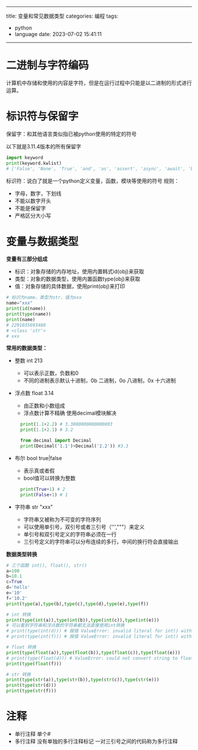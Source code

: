 
---
title: 变量和常见数据类型
categories: 编程
tags:
  - python
  - language
date: 2023-07-02 15:41:11
---

# 二进制与字符编码
计算机中存储和使用的内容是字符，但是在运行过程中只能是以二进制的形式进行运算。

# 标识符与保留字
保留字：和其他语言类似指已被python使用的特定的符号

以下就是3.11.4版本的所有保留字
```python
import keyword
print(keyword.kwlist)
# ['False', 'None', 'True', 'and', 'as', 'assert', 'async', 'await', 'break', 'class', 'continue', 'def', 'del', 'elif', 'else', 'except', 'finally', 'for', 'from', 'global', 'if', 'import', 'in', 'is', 'lambda', 'nonlocal', 'not', 'or', 'pass', 'raise', 'return', 'try', 'while', 'with', 'yield']
```

标识符：说白了就是一个python定义变量，函数，模块等使用的符号
规则：
- 字母，数字，下划线
- 不能以数字开头
- 不能是保留字
- 严格区分大小写

# 变量与数据类型

**变量有三部分组成**
- 标识：对象存储的内存地址，使用内置韩式id(obj)来获取
- 类型：对象的数据类型，使用内置函数type(obj)来获取
- 值：对象存储的具体数据，使用print(obj)来打印
```python
# 标识为name，类型为str，值为xxx
name="xxx"
print(id(name))
print(type(name))
print(name)
# 2291035693488
# <class 'str'>
# xxx
```

**常用的数据类型：**
- 整数 int 213
  - 可以表示正数，负数和0
  - 不同的进制表示默认十进制，0b 二进制，0o 八进制，0x 十六进制
  
- 浮点数 float 3.14
  - 由正数和小数组成
  - 浮点数计算不精确  使用decimal模块解决
  ```python
    print(1.1+2.2) # 3.3000000000000003
    print(1.1+2.1) # 3.2

    from decimal import Decimal
    print(Decimal('1.1')+Decimal('2.2')) #3.3
  ```
- 布尔 bool true|false
  - 表示真或者假
  - bool值可以转换为整数
  ```python
    print(True+1) # 2
    print(False+1) # 1
  ```
- 字符串 str "xxx"
  - 字符串又被称为不可变的字符序列
  - 可以使用单引号，双引号或者三引号（''',"""）来定义
  - 单引号和双引号定义的字符串必须在一行
  - 三引号定义的字符串可以分布连续的多行，中间的换行符会直接输出

**数据类型转换**
```python
# 三个函数 int(), float(), str()
a=100
b=10.1
c=True
d='hello'
e='10'
f='10.2'
print(type(a),type(b),type(c),type(d),type(e),type(f))

# int 转换
print(type(int(a)),type(int(b)),type(int(c)),type(int(e)))
# 可以看到字符串和浮点数的字符串都无法直接使用int转换
# print(type(int(d))) # 报错 ValueError: invalid literal for int() with base 10: 'hello'
# print(type(int(f))) # 报错 ValueError: invalid literal for int() with base 10: '10.2'

# float 转换
print(type(float(a)),type(float(b)),type(float(c)),type(float(e)))
# print(type(float(d))) # ValueError: could not convert string to float: 'hello'
print(type(float(f)))

# str 转换
print(type(str(a)),type(str(b)),type(str(c)),type(str(e)))
print(type(str(d)))
print(type(str(f)))
```

# 注释
- 单行注释 单个#
- 多行注释 没有单独的多行注释标记 一对三引号之间的代码称为多行注释

